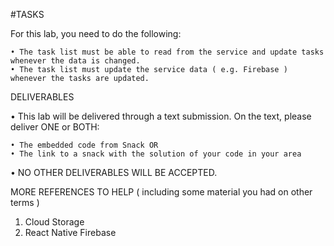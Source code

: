 #TASKS

For this lab, you need to do the following:

    • The task list must be able to read from the service and update tasks whenever the data is changed.
    • The task list must update the service data ( e.g. Firebase ) whenever the tasks are updated.

DELIVERABLES

• This lab will be delivered through a text submission. On the text, please deliver ONE or BOTH:

    • The embedded code from Snack OR
    • The link to a snack with the solution of your code in your area

• NO OTHER DELIVERABLES WILL BE ACCEPTED.

MORE REFERENCES TO HELP ( including some material you had on other terms )
1. Cloud Storage
2. React Native Firebase

